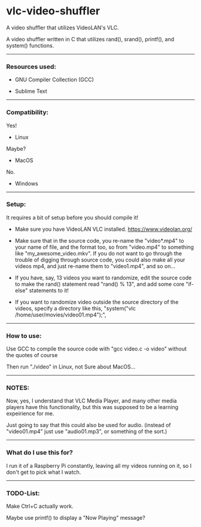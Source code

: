 # vlc-video-shuffler
A video shuffler that utilizes VideoLAN's VLC.

A video shuffler written in C that utilizes rand(), srand(), printf(), and system() functions.

--------------------------------------------------------

### Resources used:

* GNU Compiler Collection (GCC)

* Sublime Text

--------------------------------------------------------

### Compatibility:

Yes!

* Linux

Maybe?

* MacOS

No.

* Windows

--------------------------------------------------------

### Setup:

It requires a bit of setup before you should compile it!

* Make sure you have VideoLAN VLC installed. https://www.videolan.org/

* Make sure that in the source code, you re-name the "video*.mp4" to your name of file, and the format too, so from "video.mp4" to something like "my_awesome_video.mkv". If you do not want to go through the trouble of digging through source code, you could also make all your videos mp4, and just re-name them to "video1.mp4", and so on...

* If you have, say, 13 videos you want to randomize, edit the source code to make the rand() statement read "rand() % 13", and add some core "if-else" statements to it!

* If you want to randomize video outside the source directory of the videos, specify a directory like this, "system("vlc /home/user/movies/video01.mp4");",

--------------------------------------------------------

### How to use:

Use GCC to compile the source code with "gcc video.c -o video" without the quotes of course

Then run "./video" in Linux, not Sure about MacOS...

--------------------------------------------------------
### NOTES:

Now, yes, I understand that VLC Media Player, and many other media players have this functionality, but this was supposed to be a learning expeirience for me.  

Just going to say that this could also be used for audio. (instead of "video01.mp4" just use "audio01.mp3", or something of the sort.)

--------------------------------------------------------

### What do I use this for?

I run it of a Raspberry Pi constantly, leaving all my videos running on it, so I don't get to pick what I watch.  

--------------------------------------------------------

### TODO-List:

Make Ctrl+C actually work.

Maybe use printf()  to display a "Now Playing" message?
